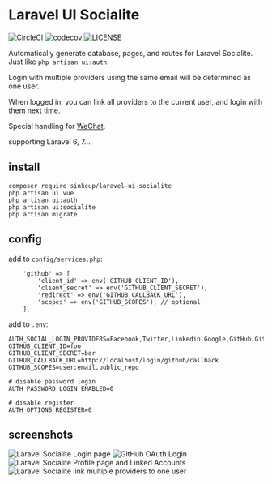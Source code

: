 # Laravel UI Socialite

[![CircleCI](https://circleci.com/gh/sinkcup/laravel-ui-socialite.svg?style=svg)](https://circleci.com/gh/sinkcup/laravel-ui-socialite)
[![codecov](https://codecov.io/gh/sinkcup/laravel-ui-socialite/branch/master/graph/badge.svg)](https://codecov.io/gh/sinkcup/laravel-ui-socialite)
[![LICENSE](https://img.shields.io/badge/license-Anti%20996-blue.svg)](https://github.com/sinkcup/laravel-ui-socialite/blob/master/LICENSE)

Automatically generate database, pages, and routes for Laravel Socialite. Just like `php artisan ui:auth`.

Login with multiple providers using the same email will be determined as one user.

When logged in, you can link all providers to the current user, and login with them next time.

Special handling for [WeChat](https://sinkcup.github.io/laravel-socialite-wechat-login).

supporting Laravel 6, 7...

## install

```
composer require sinkcup/laravel-ui-socialite
php artisan ui vue
php artisan ui:auth
php artisan ui:socialite
php artisan migrate
```

## config

add to `config/services.php`:

```
    'github' => [
        'client_id' => env('GITHUB_CLIENT_ID'),
        'client_secret' => env('GITHUB_CLIENT_SECRET'),
        'redirect' => env('GITHUB_CALLBACK_URL'),
        'scopes' => env('GITHUB_SCOPES'), // optional
    ],
```

add to `.env`:

```
AUTH_SOCIAL_LOGIN_PROVIDERS=Facebook,Twitter,Linkedin,Google,GitHub,GitLab,Bitbucket,wechat_web,wechat_service_account
GITHUB_CLIENT_ID=foo
GITHUB_CLIENT_SECRET=bar
GITHUB_CALLBACK_URL=http://localhost/login/github/callback
GITHUB_SCOPES=user:email,public_repo

# disable password login
AUTH_PASSWORD_LOGIN_ENABLED=0

# disable register
AUTH_OPTIONS_REGISTER=0
```

## screenshots

![Laravel Socialite Login page](https://user-images.githubusercontent.com/4971414/64499841-477d8000-d2ed-11e9-8981-e6764378462e.png)
![GitHub OAuth Login](https://user-images.githubusercontent.com/4971414/64499857-5a905000-d2ed-11e9-8b75-3686aab2abf1.png)
![Laravel Socialite Profile page and Linked Accounts](https://user-images.githubusercontent.com/4971414/64499866-63812180-d2ed-11e9-82c3-68f5320026c8.png)
![Laravel Socialite link multiple providers to one user](https://user-images.githubusercontent.com/4971414/64498074-45172800-d2e5-11e9-824c-9189d46de259.png)
